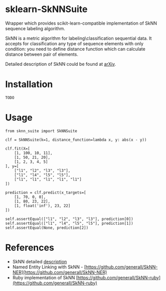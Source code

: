 # sklearn-SkNNSuite

Wrapper which provides scikit-learn-compatible implementation of SkNN sequence labeling algorithm.

SkNN is a metric algorithm for labeling\classification sequential data.
It accepts for classification any type of sequence elements with only condition: you need to define distance function which can calculate distance between pair of elements.

Detailed description of SkNN could be found at [arXiv](https://arxiv.org/abs/1610.04718).

# Installation

```
TODO
```

# Usage

```$python
from sknn_suite import SkNNSuite

clf = SkNNSuite(k=1, distance_function=lambda x, y: abs(x - y))

clf.fit(X=[
    [1, 100, 10, 11],
    [1, 50, 21, 20],
    [1, 2, 3, 4, 5]
], y=[
    ["l1", "l2", "l3", "l3"],
    ["l1", "l4", "l5", "l5"],
    ["l1", "l1", "l1", "l1", "l1"]
])

prediction = clf.predict(x_targets=[
    [1, 70, 0, 0],
    [1, 80, 23, 22],
    [1, float('inf'), 23, 22]
])

self.assertEqual(["l1", "l2", "l3", "l3"], prediction[0])
self.assertEqual(["l1", "l4", "l5", "l5"], prediction[1])
self.assertEqual(None, prediction[2])

```

# References

* SkNN detailed [description](https://arxiv.org/abs/1610.04718)
* Named Entity Linking with SkNN - [https://github.com/generall/SkNN-NER](https://github.com/generall/SkNN-NER)
* Ruby implementation of SkNN [https://github.com/generall/SkNN-ruby](https://github.com/generall/SkNN-ruby)